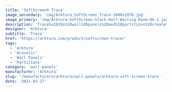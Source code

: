 ```yaml
---
title: 'SoftScreen® Trace'
image_secondary: 'img/Arktura_SoftScreen_Trace-1600x1078.jpg'
image_primary: 'img/Arktura-SoftScreen-Stack-Half-Waiting-Room-06-1.jpg'
description: 'Trace%u2019s%20wall%20panels%20and%20partitions%20create%20a%20web%20that%20viewers%20will%20be%20captured%20by%2C%20with%20an%20arresting%20array%20of%20interconnected%20threads%20that%20also%20provide%20acoustic%20support%20thanks%20to%20its%20Soft%20Sound%20material.%20Trace%20is%20available%20in%20full%20and%20half%20pattern%20panels%20to%20provide%20flexibility%20in%20acoustic%20performance%20and%20peace%20of%20mind.%20These%20panels%20can%20be%20either%20fixed%20into%20place%20cable%20hung%2C%20wall%20mounted%2C%20or%20set%20on%20a%20track%20to%20serve%20as%20operable%20dividers.%20%A0'
designer: 'Arktura'
subtitle: 'Trace'
href: 'https://arktura.com/product/softscreen-trace/'
tags:
  - 'Arktura'
  - 'Acoustic'
  - 'Wall Panels'
  - 'Partitions'
category: 'wall-panels'
manufacturer: 'Arktura'
slug: '/manufacturers/arktura/wall-panels/arktura-soft-screen-trace'
date: '2021-02-17'
---
```

